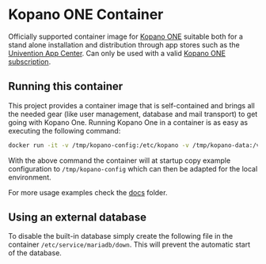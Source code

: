 # Kopano ONE Container

Officially supported container image for [Kopano ONE](https://kopano.com/products/groupware/one/) suitable both for a stand alone installation and distribution through app stores such as the [Univention App Center](https://www.univention.com/products/univention-app-center/app-catalog/?term=kopano). Can only be used with a valid [Kopano ONE subscription](https://kopano.com/pricing/groupware/).

## Running this container

This project provides a container image that is self-contained and brings all the needed gear (like user management, database and mail transport) to get going with Kopano One. Running Kopano One in a container is as easy as executing the following command:

```bash
docker run -it -v /tmp/kopano-config:/etc/kopano -v /tmp/kopano-data:/var/lib/kopano -v /tmp/kopano-database:/var/lib/mysql kopano/kopano-one:latest
```

With the above command the container will at startup copy example configuration to `/tmp/kopano-config` which can then be adapted for the local environment.

For more usage examples check the [docs](docs/) folder.

## Using an external database

To disable the built-in database simply create the following file in the container `/etc/service/mariadb/down`. This will prevent the automatic start of the database.
